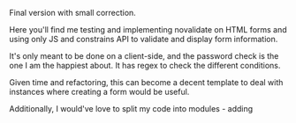 Final version with small correction.

Here you'll find me testing and implementing novalidate on HTML forms and using only JS and constrains API to validate and display form information.

It's only meant to be done on a client-side, and the password check is the one I am the happiest about. It has regex to check the different conditions.

Given time and refactoring, this can become a decent template to deal with instances where creating a form would be useful.

Additionally, I would've love to split my code into modules - adding

<script src='xyz.js' type="module"> 
//causes CORS erors, as it expects a logical HTTP structure.
